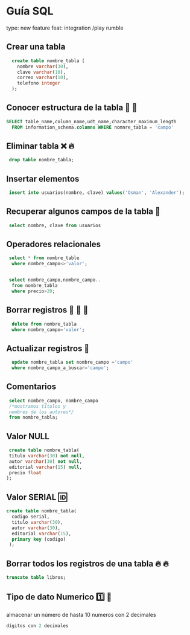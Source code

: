 Guía SQL 
=========

 type: new feature 
 feat: integration /play rumble

Crear una tabla
----------------

```sql
  create table nombre_tabla (
    nombre varchar(30),
    clave varchar(10),
    correo varchar(10),
    telefono integer
  );
```

Conocer estructura de la tabla  :wave:  :wave: 
----------------
```sql
SELECT table_name,column_name,udt_name,character_maximum_length 
  FROM information_schema.columns WHERE nomnre_tabla = 'campo'
```

Eliminar tabla  :x: :fire:
----------------
```sql
 drop table nombre_tabla;
 ```

Insertar elementos
---------------- 

```sql
 insert into usuarios(nombre, clave) values('Osman', 'Alexander');
  ```

Recuperar algunos campos de la tabla  :mag_right:
---------------- 

```sql
 select nombre, clave from usuarios
```
 
Operadores relacionales
---------------- 
```sql
 select * from nombre_table
  where nombre_campo<>'valor';


 select nombre_campo,nombre_campo..
  from nombre_tabla
  where precio>20;
```

Borrar registros  :gun: :gun: :gun:
---------------- 
```sql
  delete from nombre_tabla
  where nombre_campo='valor';
```

Actualizar registros  :repeat_one:
---------------- 
```sql
  update nombre_tabla set nombre_campo ='campo'
  where nombre_campo_a_buscar='campo';
```

Comentarios
---------------- 
```sql
 select nombre_campo, nombre_campo 
 /*mostramos títulos y
 nombres de los autores*/
 from nombre_tabla;
 ```

 Valor NULL
 ---------------- 
 ```sql
  create table nombre_tabla(
  titulo varchar(30) not null,
  autor varchar(30) not null,
  editorial varchar(15) null,
  precio float
 );
```

Valor SERIAL  :id:
-------------
```sql
create table nombre_tabla(
  codigo serial,
  titulo varchar(30),
  autor varchar(30),
  editorial varchar(15),
  primary key (codigo)
 );
 ```

 Borrar todos los registros de una tabla :fire: :fire:
--------------------------------

```sql
truncate table libros;
```

Tipo de dato Numerico :one: :1234:
--------------------
almacenar un número de hasta 10 numeros con 2 decimales 
```sql
dígitos con 2 decimales
```






